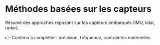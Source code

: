 # Méthodes basées sur les capteurs

Résumé des approches reposant sur les capteurs embarqués (IMU, lidar, radar).

👉 Contenu à compléter : précision, fréquence, contraintes matérielles.

